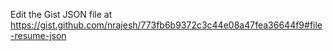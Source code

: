 Edit the Gist JSON file at https://gist.github.com/nrajesh/773fb6b9372c3c44e08a47fea36644f9#file-resume-json
